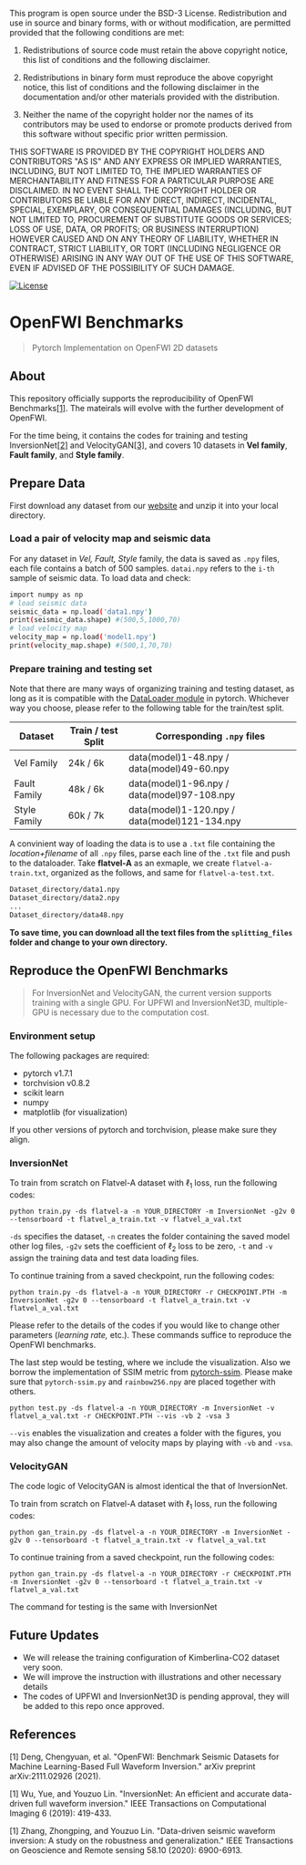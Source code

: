 This program is open source under the BSD-3 License.
Redistribution and use in source and binary forms, with or without modification, are permitted
provided that the following conditions are met:

1. Redistributions of source code must retain the above copyright notice, this list of conditions and
the following disclaimer.
 
2. Redistributions in binary form must reproduce the above copyright notice, this list of conditions
and the following disclaimer in the documentation and/or other materials provided with the
distribution.
 
3. Neither the name of the copyright holder nor the names of its contributors may be used to endorse
or promote products derived from this software without specific prior written permission.

THIS SOFTWARE IS PROVIDED BY THE COPYRIGHT HOLDERS AND CONTRIBUTORS "AS
IS" AND ANY EXPRESS OR IMPLIED WARRANTIES, INCLUDING, BUT NOT LIMITED TO, THE
IMPLIED WARRANTIES OF MERCHANTABILITY AND FITNESS FOR A PARTICULAR
PURPOSE ARE DISCLAIMED. IN NO EVENT SHALL THE COPYRIGHT HOLDER OR
CONTRIBUTORS BE LIABLE FOR ANY DIRECT, INDIRECT, INCIDENTAL, SPECIAL,
EXEMPLARY, OR CONSEQUENTIAL DAMAGES (INCLUDING, BUT NOT LIMITED TO,
PROCUREMENT OF SUBSTITUTE GOODS OR SERVICES; LOSS OF USE, DATA, OR PROFITS;
OR BUSINESS INTERRUPTION) HOWEVER CAUSED AND ON ANY THEORY OF LIABILITY,
WHETHER IN CONTRACT, STRICT LIABILITY, OR TORT (INCLUDING NEGLIGENCE OR
OTHERWISE) ARISING IN ANY WAY OUT OF THE USE OF THIS SOFTWARE, EVEN IF
ADVISED OF THE POSSIBILITY OF SUCH DAMAGE.

[![License](https://img.shields.io/badge/License-BSD_3--Clause-blue.svg)](https://opensource.org/licenses/BSD-3-Clause)

# OpenFWI Benchmarks
> Pytorch Implementation on OpenFWI 2D datasets


## About

This repository officially supports the reproducibility of OpenFWI Benchmarks[[1]](#ref1). The mateirals will evolve with the further development of OpenFWI.

For the time being, it contains the codes for training and testing InversionNet[[2]](#ref2) and VelocityGAN[[3]](#ref3), and covers 10 datasets in __Vel family__, __Fault family__, and __Style family__.

## Prepare Data
First download any dataset from our [website](https://openfwi-lanl.github.io/docs/data.html#vel) and unzip it into your local directory.

### Load a pair of velocity map and seismic data
For any dataset in _Vel, Fault, Style_  family, the data is saved as `.npy` files, each file contains a batch of 500 samples. `datai.npy` refers to the `i-th` sample of seismic data. To load data and check:
```bash
import numpy as np
# load seismic data
seismic_data = np.load('data1.npy')
print(seismic_data.shape) #(500,5,1000,70)
# load velocity map
velocity_map = np.load('model1.npy')
print(velocity_map.shape) #(500,1,70,70)
```

### Prepare training and testing set
Note that there are many ways of organizing training and testing dataset, as long as it is compatible with the [DataLoader module](https://pytorch.org/docs/stable/data.html) in pytorch. Whichever way you choose, please refer to the following table for the train/test split.

| Dataset      | Train / test Split | Corresponding `.npy` files |
| ----------- | ----------- | ------------ |
| Vel Family     | 24k / 6k     | data(model)1-48.npy / data(model)49-60.npy |
| Fault Family   | 48k / 6k     | data(model)1-96.npy / data(model)97-108.npy |
| Style Family   | 60k / 7k     | data(model)1-120.npy / data(model)121-134.npy |


A convinient way of loading the data is to use a `.txt` file containing the _location+filename_ of all `.npy` files, parse each line of the `.txt` file and push to the dataloader. Take **flatvel-A** as an exmaple, we create `flatvel-a-train.txt`, organized as the follows, and same for `flatvel-a-test.txt`. 
```bash
Dataset_directory/data1.npy
Dataset_directory/data2.npy
...
Dataset_directory/data48.npy
```

**To save time, you can download all the text files from the `splitting_files` folder and change to your own directory.**

## Reproduce the OpenFWI Benchmarks
> For InversionNet and VelocityGAN, the current version supports training with a single GPU. For UPFWI and InversionNet3D, multiple-GPU is necessary due to the computation cost. 


### Environment setup
The following packages are required:
- pytorch v1.7.1
- torchvision v0.8.2
- scikit learn
- numpy
- matplotlib (for visualization)

If you other versions of pytorch and torchvision, please make sure they align.

### InversionNet
To train from scratch on Flatvel-A dataset with $\ell_1$ loss,  run the following codes:
```
python train.py -ds flatvel-a -n YOUR_DIRECTORY -m InversionNet -g2v 0 --tensorboard -t flatvel_a_train.txt -v flatvel_a_val.txt
```

`-ds` specifies the dataset, `-n` creates the folder containing the saved model other log files, `-g2v` sets the coefficient of $\ell_2$ loss to be zero, `-t` and `-v` assign the training data and test data loading files.

To continue training from a saved checkpoint, run the following codes:
```
python train.py -ds flatvel-a -n YOUR_DIRECTORY -r CHECKPOINT.PTH -m InversionNet -g2v 0 --tensorboard -t flatvel_a_train.txt -v flatvel_a_val.txt
```

Please refer to the details of the codes if you would like to change other parameters (*learning rate,* etc.). These commands suffice to reproduce the OpenFWI benchmarks.

The last step would be testing, where we include the visualization. Also we borrow the implementation of SSIM metric from [pytorch-ssim](https://github.com/Po-Hsun-Su/pytorch-ssim). Please make sure that `pytorch-ssim.py` and `rainbow256.npy` are placed together with others.

```
python test.py -ds flatvel-a -n YOUR_DIRECTORY -m InversionNet -v flatvel_a_val.txt -r CHECKPOINT.PTH --vis -vb 2 -vsa 3
```

`--vis` enables the visualization and creates a folder with the figures, you may also change the amount of velocity maps by playing with `-vb` and `-vsa`.

### VelocityGAN
The code logic of VelocityGAN is almost identical the that of InversionNet.

To train from scratch on Flatvel-A dataset with $\ell_1$ loss, run the following codes:
```
python gan_train.py -ds flatvel-a -n YOUR_DIRECTORY -m InversionNet -g2v 0 --tensorboard -t flatvel_a_train.txt -v flatvel_a_val.txt
```
To continue training from a saved checkpoint, run the following codes:
```
python gan_train.py -ds flatvel-a -n YOUR_DIRECTORY -r CHECKPOINT.PTH -m InversionNet -g2v 0 --tensorboard -t flatvel_a_train.txt -v flatvel_a_val.txt
```
The command for testing is the same with InversionNet


## Future Updates
- We will release the training configuration of Kimberlina-CO2 dataset very soon.
- We will improve the instruction with illustrations and other necessary details
- The codes of UPFWI and InversionNet3D is pending approval, they will be added to this repo once approved.

## References
<a id="ref1">[1]</a> 
Deng, Chengyuan, et al. "OpenFWI: Benchmark Seismic Datasets for Machine Learning-Based Full Waveform Inversion." arXiv preprint arXiv:2111.02926 (2021).

<a id="ref2">[1]</a> 
Wu, Yue, and Youzuo Lin. "InversionNet: An efficient and accurate data-driven full waveform inversion." IEEE Transactions on Computational Imaging 6 (2019): 419-433.

<a id="ref3">[1]</a> 
Zhang, Zhongping, and Youzuo Lin. "Data-driven seismic waveform inversion: A study on the robustness and generalization." IEEE Transactions on Geoscience and Remote sensing 58.10 (2020): 6900-6913.
